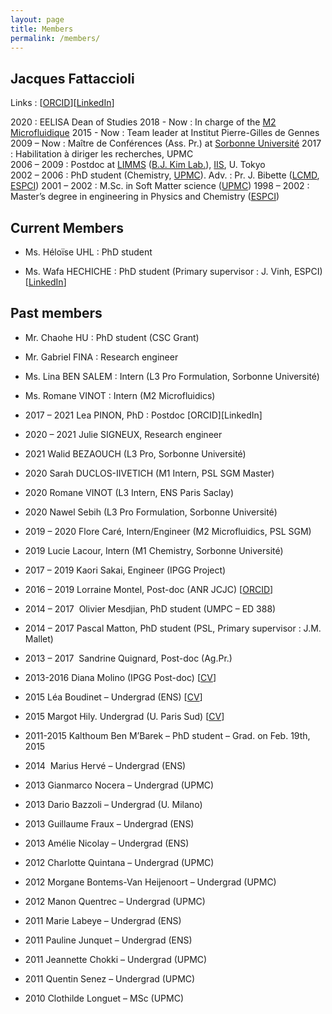 ```yaml
---
layout: page
title: Members
permalink: /members/
---
```


## Jacques Fattaccioli

Links : [[ORCID](https://orcid.org/0000-0002-0095-2576)][[LinkedIn](https://www.linkedin.com/in/jacquesfattaccioli/)]

2020 : EELISA Dean of Studies
2018 - Now : In charge of the [M2 Microfluidique](https://microfluidics-master.fr/) 
2015 - Now : Team leader at Institut Pierre-Gilles de Gennes
2009 – Now : Maître de Conférences (Ass. Pr.) at [Sorbonne Université](http://www.sorbonne-universite.fr/)
2017 : Habilitation à diriger les recherches, UPMC  
2006 – 2009 : Postdoc at [LIMMS](http://limmshp.iis.u-tokyo.ac.jp/) ([B.J. Kim Lab.](http://www.kimlab.iis.u-tokyo.ac.jp/english/index.html)), [IIS](http://iis.u-tokyo.ac.jp/), U. Tokyo  
2002 – 2006 : PhD student (Chemistry, [UPMC](http://www.upmc.fr/)). Adv. : Pr. J. Bibette ([LCMD](https://www.lcmd.espci.fr/), [ESPCI](http://www.espci.fr/)) 
2001 – 2002 : M.Sc. in Soft Matter science ([UPMC](http://www.upmc.fr/)) 
1998 – 2002 : Master’s degree in engineering in Physics and Chemistry ([ESPCI](http://www.espci.fr/))

## Current Members

- Ms. Héloïse UHL : PhD student

- Ms. Wafa HECHICHE : PhD student (Primary supervisor : J. Vinh, ESPCI) [[LinkedIn](https://www.linkedin.com/in/wafa-hechiche-a37248144/)]

## Past members

- Mr. Chaohe HU : PhD student (CSC Grant)

- Mr. Gabriel FINA : Research engineer

- Ms. Lina BEN SALEM : Intern (L3 Pro Formulation, Sorbonne Université)

- Ms. Romane VINOT : Intern (M2 Microfluidics)

- 2017 – 2021 Lea PINON, PhD : Postdoc [ORCID][LinkedIn]

- 2020 – 2021 Julie SIGNEUX, Research engineer

- 2021 Walid BEZAOUCH (L3 Pro, Sorbonne Université)

- 2020 Sarah DUCLOS-IIVETICH (M1 Intern, PSL SGM Master)

- 2020 Romane VINOT (L3 Intern, ENS Paris Saclay)

- 2020 Nawel Sebih (L3 Pro Formulation, Sorbonne Université)

- 2019 – 2020 Flore Caré, Intern/Engineer (M2 Microfluidics, PSL SGM)

- 2019 Lucie Lacour, Intern (M1 Chemistry, Sorbonne Université)

- 2017 – 2019 Kaori Sakai, Engineer (IPGG Project)

- 2016 – 2019 Lorraine Montel, Post-doc (ANR JCJC) [[ORCID](https://orcid.org/0000-0003-0545-6413)]

- 2014 – 2017  Olivier Mesdjian, PhD student (UMPC – ED 388)

- 2014 – 2017 Pascal Matton, PhD student (PSL, Primary supervisor : J.M. Mallet)

- 2013 – 2017  Sandrine Quignard, Post-doc (Ag.Pr.)

- 2013-2016 Diana Molino (IPGG Post-doc) [[CV](https://www.linkedin.com/in/diana-molino-6122a995)]

- 2015 Léa Boudinet – Undergrad (ENS) [[CV](https://www.linkedin.com/in/l%C3%A9a-boudinet-5b0386109)]

- 2015 Margot Hily. Undergrad (U. Paris Sud) [[CV](https://www.linkedin.com/in/amnicolay/fr)]

- 2011-2015 Kalthoum Ben M’Barek – PhD student – Grad. on Feb. 19th, 2015

- 2014  Marius Hervé – Undergrad (ENS)

- 2013 Gianmarco Nocera – Undergrad (UPMC)

- 2013 Dario Bazzoli – Undergrad (U. Milano)

- 2013 Guillaume Fraux – Undergrad (ENS)

- 2013 Amélie Nicolay – Undergrad (ENS)

- 2012 Charlotte Quintana – Undergrad (UPMC)

- 2012 Morgane Bontems-Van Heijenoort – Undergrad (UPMC)

- 2012 Manon Quentrec – Undergrad (UPMC)

- 2011 Marie Labeye – Undergrad (ENS)

- 2011 Pauline Junquet – Undergrad (ENS)

- 2011 Jeannette Chokki – Undergrad (UPMC)

- 2011 Quentin Senez – Undergrad (UPMC)

- 2010 Clothilde Longuet – MSc (UPMC)

